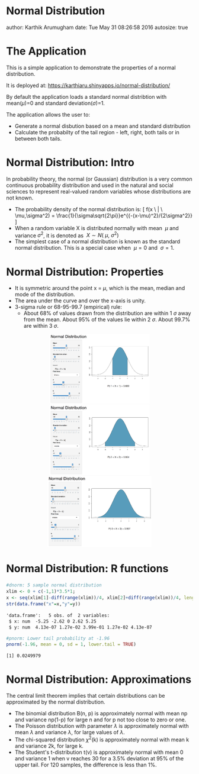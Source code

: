 Normal Distribution
========================================================
author: Karthik Arumugham
date: Tue May 31 08:26:58 2016
autosize: true

The Application
=======================================================

This is a simple application to demonstrate the properties of a normal distribution. 

It is deployed at: https://karthiaru.shinyapps.io/normal-distribution/

By default the application loads a standard normal distribtion with mean($\mu$)=0 and standard deviation($\sigma$)=1.

The application allows the user to:

- Generate a normal disbution based on a mean and standard distribution
- Calculate the probabilty of the tail region - left, right, both tails or in between both tails.

Normal Distribution: Intro
========================================================

In probability theory, the normal (or Gaussian) distribution is a very common continuous probability distribution and used in the natural and social sciences to represent real-valued random variables whose distributions are not known.

- The probability density of the normal distribution is:
\[
f(x \ | \ \mu,\sigma^2) = \frac{1}{\sigma\sqrt{2\pi}}e^{{-(x-\mu)^2}/{2\sigma^2}}
\]
- When a random variable X is distributed normally with mean $\ \mu$ and variance$\ \sigma^2$, it is denoted as $\ X \sim N (\ \mu,\ \sigma^2)$
- The simplest case of a normal distribution is known as the standard normal distribution. This is a special case when $\ \mu=0$ and $\ \sigma=1$.

Normal Distribution: Properties
========================================================
- It is symmetric around the point x = $\mu$, which is the mean, median and mode of the distribution.
- The area under the curve and over the x-axis is unity.
- 3-sigma rule or 68-95-99.7 (empirical) rule:
    - About 68% of values drawn from the distribution are within 1 $\sigma$ away from the mean. About 95% of the values lie within 2 $\sigma$. About 99.7% are within 3 $\sigma$.
<div align="center">
<img src="figure/1.png" width=270>
<img src="figure/2.png" width=270>
<img src="figure/3.png" width=280>
</div>

Normal Distribution: R functions
=======================================================


```r
#dnorm: 5 sample normal distribution
xlim <- 0 + c(-1,1)*3.5*1;
x <- seq(xlim[1]-diff(range(xlim))/4, xlim[2]+diff(range(xlim))/4, length.out=5); y <- dnorm(x, mean=0, sd=1)
str(data.frame("x"=x,"y"=y))
```

```
'data.frame':	5 obs. of  2 variables:
 $ x: num  -5.25 -2.62 0 2.62 5.25
 $ y: num  4.13e-07 1.27e-02 3.99e-01 1.27e-02 4.13e-07
```


```r
#pnorm: Lower tail probability at -1.96
pnorm(-1.96, mean = 0, sd = 1, lower.tail = TRUE)
```

```
[1] 0.0249979
```


Normal Distribution: Approximations
=======================================================
The central limit theorem implies that certain distributions can be approximated by the normal distribution.
- The binomial distribution B(n, p) is approximately normal with mean np and variance np(1-p) for large n and for p not too close to zero or one.
- The Poisson distribution with parameter $\lambda$ is approximately normal with mean $\lambda$ and variance $\lambda$, for large values of $\lambda$.
- The chi-squared distribution $\chi^2$(k) is approximately normal with mean k and variance 2k, for large k.
- The Student's t-distribution t(v) is approximately normal with mean 0 and variance 1 when v reaches 30 for a 3.5% deviation at 95% of the upper tail. For 120 samples, the difference is less than 1%.
